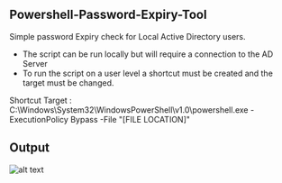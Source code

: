 ## Powershell-Password-Expiry-Tool
Simple password Expiry check for Local Active Directory users. 

- The script can be run locally but will require a connection to the AD Server
- To run the script on a user level a shortcut must be created and the target must be changed. 

 Shortcut Target : C:\Windows\System32\WindowsPowerShell\v1.0\powershell.exe -ExecutionPolicy Bypass -File "[FILE LOCATION]"

## Output
![alt text](https://i.ibb.co/RYNwYLZ/PET.png)
